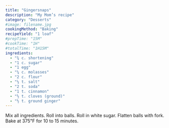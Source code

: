 ```yaml
---
title: "Gingersnaps"
description: "My Mom’s recipe"
category: "Desserts"
#image: filename.jpg
cookingMethod: "Baking"
recipeYield: "1 loaf"
#prepTime: "15M"
#cookTime: "1H"
#totalTime: "1H15M"
ingredients:
  - "¾ c. shortening"
  - "1 c. sugar"
  - "1 egg"
  - "¼ c. molasses"
  - "2 c. flour"
  - "¼ t. salt"
  - "2 t. soda"
  - "1 t. cinnamon"
  - "½ t. cloves (ground)"
  - "½ t. ground ginger"
---
```


Mix all ingredients. Roll into balls.
Roll in white sugar.
Flatten balls with fork.
Bake at 375℉ for 10 to 15 minutes.
